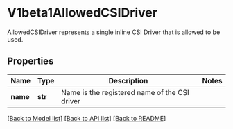# V1beta1AllowedCSIDriver

AllowedCSIDriver represents a single inline CSI Driver that is allowed to be used.
## Properties
Name | Type | Description | Notes
------------ | ------------- | ------------- | -------------
**name** | **str** | Name is the registered name of the CSI driver | 

[[Back to Model list]](../README.md#documentation-for-models) [[Back to API list]](../README.md#documentation-for-api-endpoints) [[Back to README]](../README.md)


